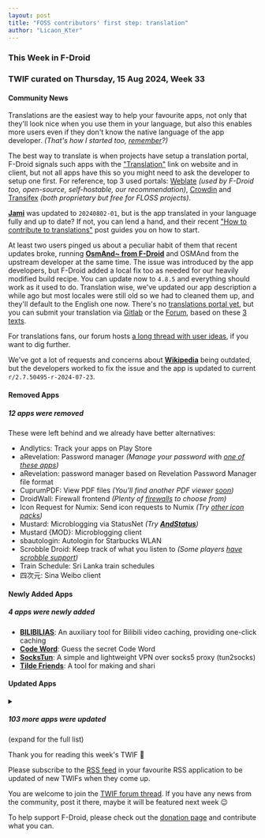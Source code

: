 ```yaml
---
layout: post
title: "FOSS contributors' first step: translation"
author: "Licaon_Kter"
---
```


### This Week in F-Droid

### TWIF curated on Thursday, 15 Aug 2024, Week 33


#### Community News
Translations are the easiest way to help your favourite apps, not only that they'll look nice when you use them in your language, but also this enables more users even if they don't know the native language of the app developer. _(That's how I started too, [remember](https://f-droid.org/2022/04/25/from-user-to-contributor-and-beyond.html)?)_

The best way to translate is when projects have setup a translation portal, F-Droid signals such apps with the ["Translation"](https://f-droid.org/docs/Build_Metadata_Reference/#Translation) link on website and in client, but not all apps have this so you might need to ask the developer to setup one first. For reference, top 3 used portals: [Weblate](https://weblate.org) _(used by F-Droid too, open-source, self-hostable, our recommendation)_, [Crowdin](https://crowdin.com/page/open-source-project-setup-request) and [Transifex](https://www.transifex.com/open-source/) _(both proprietary but free for FLOSS projects)_.

**[Jami](https://f-droid.org/packages/cx.ring)** was updated to `20240802-01`, but is the app translated in your language fully and up to date? If not, you can lend a hand, and their recent ["How to contribute to translations"](https://jami.net/how-to-contribute-to-translations-on-transifex-2/) post guides you on how to start.

At least two users pinged us about a peculiar habit of them that recent updates broke, running **[OsmAnd~ from F-Droid](https://f-droid.org/packages/net.osmand.plus)** and OSMAnd from the upstream developer at the same time. The issue was introduced by the app developers, but F-Droid added a local fix too as needed for our heavily modified build recipe. You can update now to `4.8.5` and everything should work as it used to do. Translation wise, we've updated our app description a while ago but most locales were still old so we had to cleaned them up, and they'll default to the English one now. There's no [translations portal yet](https://gitlab.com/f-droid-mirrors/OsmAnd-submodules/-/issues/3), but you can submit your translation via [Gitlab](https://gitlab.com/f-droid-mirrors/OsmAnd-submodules/) or the [Forum](https://forum.f-droid.org/), based on these [3 texts](https://gitlab.com/f-droid-mirrors/OsmAnd-submodules/-/tree/master/metadata/en-US).

For translations fans, our forum hosts [a long thread with user ideas](https://forum.f-droid.org/t/calling-all-translators-new-project-to-streamline-translation-process/3877), if you want to dig further.

We've got a lot of requests and concerns about **[Wikipedia](https://f-droid.org/packages/org.wikipedia)** being outdated, but the developers worked to fix the issue and the app is updated to current `r/2.7.50495-r-2024-07-23`.


#### Removed Apps
##### 12 apps were removed
These were left behind and we already have better alternatives:
* Andlytics: Track your apps on Play Store
* aRevelation: Password manager _(Manage your password with [one of these apps](https://search.f-droid.org/?q=password+manager))_
* aRevelation: password manager based on Revelation Password Manager file format
* CuprumPDF: View PDF files _(You'll find another PDF viewer [soon](https://search.f-droid.org/?q=pdf))_
* DroidWall: Firewall frontend _(Plenty of [firewalls](https://search.f-droid.org/?q=firewall) to choose from)_
* Icon Request for Numix: Send icon requests to Numix _(Try [other icon packs](https://search.f-droid.org/?q=icon+pack))_
* Mustard: Microblogging via StatusNet _(Try **[AndStatus](https://f-droid.org/packages/org.andstatus.app/)**)_
* Mustard \{MOD\}: Microblogging client
* sbautologin: Autologin for Starbucks WLAN
* Scrobble Droid: Keep track of what you listen to _(Some players [have scrobble support](https://search.f-droid.org/?q=scrobble))_
* Train Schedule: Sri Lanka train schedules
* 四次元: Sina Weibo client


#### Newly Added Apps
##### 4 apps were newly added
* **[BILIBILIAS](https://f-droid.org/packages/com.imcys.bilibilias)**: An auxiliary tool for Bilibili video caching, providing one\-click caching
* **[Code Word](https://f-droid.org/packages/com.peaceray.codeword)**: Guess the secret Code Word
* **[SocksTun](https://f-droid.org/packages/hev.sockstun)**: A simple and lightweight VPN over socks5 proxy \(tun2socks\)
* **[Tilde Friends](https://f-droid.org/packages/com.unprompted.tildefriends.fdroid)**: A tool for making and shari


#### Updated Apps
<details>
<summary><h5>103 more apps were updated</h5> (expand for the full list)</summary>

* **[Aalener Optik\-Formelrechner](https://f-droid.org/packages/de.HS_Aalen.don)** was updated to `1.12`
* **[AirGuard \- AirTag protection](https://f-droid.org/packages/de.seemoo.at_tracking_detection)** was updated to `2.3.1`
* **[Amber](https://f-droid.org/packages/com.greenart7c3.nostrsigner)** was updated to `1.3.0`
* **[Amethyst](https://f-droid.org/packages/com.vitorpamplona.amethyst)** was updated to `0.89.9`
* **[Android 2 Linux Notifications](https://f-droid.org/packages/dev.patri9ck.a2ln)** was updated to `1.4.0`
* **[Apollo](https://f-droid.org/packages/org.nuclearfog.apollo)** was updated to `1.5.11`
* **[Arcticons](https://f-droid.org/packages/com.donnnno.arcticons)** was updated to `10.4.0`
* **[Arcticons Black](https://f-droid.org/packages/com.donnnno.arcticons.light)** was updated to `10.4.0`
* **[Arcticons Day & Night](https://f-droid.org/packages/com.donnnno.arcticons.daynight)** was updated to `10.4.0`
* **[Arcticons Material You](https://f-droid.org/packages/com.donnnno.arcticons.you)** was updated to `10.4.0`
* **[Asteroid's Revenge](https://f-droid.org/packages/com.game.asteroids_revenge)** was updated to `0.10.11`
* **[Aves Libre](https://f-droid.org/packages/deckers.thibault.aves.libre)** was updated to `1.11.9`
* **[Breezy Weather](https://f-droid.org/packages/org.breezyweather)** was updated to `5.2.7_freenet`
* **[Briar](https://f-droid.org/packages/org.briarproject.briar.android)** was updated to `1.5.12`
* **[Briar Mailbox](https://f-droid.org/packages/org.briarproject.mailbox)** was updated to `1.0.9`
* **[Brume Wallet](https://f-droid.org/packages/eth.brume.wallet)** was updated to `0.6.520`
* **[Bura](https://f-droid.org/packages/com.davidtakac.bura)** was updated to `1.6.0`
* **[Calliope mini](https://f-droid.org/packages/cc.calliope.mini)** was updated to `2.0.2`
* **[Capy Reader](https://f-droid.org/packages/com.capyreader.app)** was updated to `2024.08.1027`
* **[Casio G\-Shock Smart Sync](https://f-droid.org/packages/org.avmedia.gshockGoogleSync)** was updated to `14.1`
* **[Chaldea](https://f-droid.org/packages/cc.narumi.chaldea.fdroid)** was updated to `2.5.11`
* **[Chip Defense](https://f-droid.org/packages/de.chadenas.cpudefense)** was updated to `1.40`
* **[DAVx⁵](https://f-droid.org/packages/at.bitfire.davdroid)** was updated to `4.4.2-ose`
* **[DuckDuckGo Privacy Browser](https://f-droid.org/packages/com.duckduckgo.mobile.android)** was updated to `5.209.2`
* **[Easter Eggs](https://f-droid.org/packages/com.dede.android_eggs)** was updated to `2.6.3`
* **[Ente Photos](https://f-droid.org/packages/io.ente.photos.fdroid)** was updated to `0.9.16`
* **[Everyday Tasks](https://f-droid.org/packages/de.jepfa.personaltasklogger)** was updated to `1.7.2`
* **[FairEmail](https://f-droid.org/packages/eu.faircode.email)** was updated to `1.2220`
* **[Fennec F\-Droid](https://f-droid.org/packages/org.mozilla.fennec_fdroid)** was updated to `129.0.0`
* **[FilmFacts](https://f-droid.org/packages/com.movietrivia.filmfacts)** was updated to `2.0`
* **[Find My Device \(FMD\)](https://f-droid.org/packages/de.nulide.findmydevice)** was updated to `0.6.1`
* **[Gauguin](https://f-droid.org/packages/org.piepmeyer.gauguin)** was updated to `0.29.1`
* **[HTTP Request Shortcuts](https://f-droid.org/packages/ch.rmy.android.http_shortcuts)** was updated to `3.16.0`
* **[i2pd](https://f-droid.org/packages/org.purplei2p.i2pd)** was updated to `2.53.1`
* **[ICSx⁵](https://f-droid.org/packages/at.bitfire.icsdroid)** was updated to `2.2.4`
* **[idTech4A\+\+](https://f-droid.org/packages/com.karin.idTech4Amm)** was updated to `1.1.0harmattan55natasha`
* **[Infomaniak Mail](https://f-droid.org/packages/com.infomaniak.mail)** was updated to `1.4.3`
* **[InnerTune](https://f-droid.org/packages/com.zionhuang.music)** was updated to `0.5.4`
* **[IVPN \- Secure VPN for Privacy](https://f-droid.org/packages/net.ivpn.client)** was updated to `2.10.9`
* **[J2ME Loader](https://f-droid.org/packages/ru.playsoftware.j2meloader)** was updated to `1.8.2`
* **[Jellyfin for Android TV](https://f-droid.org/packages/org.jellyfin.androidtv)** was updated to `0.17.1`
* **[Joplin](https://f-droid.org/packages/net.cozic.joplin)** was updated to `3.1.1`
* **[Kitsune](https://f-droid.org/packages/io.github.drumber.kitsune)** was updated to `2.0.0`
* **[LibreTrack](https://f-droid.org/packages/org.proninyaroslav.libretrack)** was updated to `1.4.2`
* **[Linwood Butterfly Nightly](https://f-droid.org/packages/dev.linwood.butterfly.nightly)** was updated to `2.2.0-beta.1`
* **[Lyrion](https://f-droid.org/packages/com.craigd.lmsmaterial.app)** was updated to `0.6.2`
* **[Mealient](https://f-droid.org/packages/gq.kirmanak.mealient)** was updated to `0.4.8`
* **[MedTimer](https://f-droid.org/packages/com.futsch1.medtimer)** was updated to `1.9.2`
* **[Memory](https://f-droid.org/packages/com.sanskritbasics.memory)** was updated to `3.4`
* **[Mill](https://f-droid.org/packages/com.calcitem.sanmill)** was updated to `4.17.1`
* **[Movie DB](https://f-droid.org/packages/com.wirelessalien.android.moviedb)** was updated to `0.9`
* **[Mull](https://f-droid.org/packages/us.spotco.fennec_dos)** was updated to `129.0.0`
* **[Musify](https://f-droid.org/packages/com.gokadzev.musify.fdroid)** was updated to `8.5.0`
* **[My Location](https://f-droid.org/packages/com.mirfatif.mylocation)** was updated to `v1.06-fd`
* **[Myne: Download & Read eBooks](https://f-droid.org/packages/com.starry.myne)** was updated to `4.0.0`
* **[Neo Backup](https://f-droid.org/packages/com.machiav3lli.backup)** was updated to `8.3.8`
* **[Nextcloud Dev](https://f-droid.org/packages/com.nextcloud.android.beta)** was updated to `20240810`
* **[Obtainium](https://f-droid.org/packages/dev.imranr.obtainium.fdroid)** was updated to `1.1.19`
* **[OpenFoodFacts](https://f-droid.org/packages/openfoodfacts.github.scrachx.openfood)** was updated to `4.15.0`
* **[openHAB Beta](https://f-droid.org/packages/org.openhab.habdroid.beta)** was updated to `3.15.9-beta`
* **[OpenSyncedLists](https://f-droid.org/packages/eu.schmidt.systems.opensyncedlists)** was updated to `1.0.9`
* **[OpenTracks](https://f-droid.org/packages/de.dennisguse.opentracks)** was updated to `v4.13.0`
* **[OSM Dashboard for OpenTracks](https://f-droid.org/packages/de.storchp.opentracks.osmplugin)** was updated to `4.2.0`
* **[OSM Dashboard Offline for OpenTracks](https://f-droid.org/packages/de.storchp.opentracks.osmplugin.offline)** was updated to `4.2.0`
* **[Pagan](https://f-droid.org/packages/com.qfs.pagan)** was updated to `1.4.20`
* **[Phonograph Plus](https://f-droid.org/packages/player.phonograph.plus)** was updated to `1.8.2`
* **[PipePipe](https://f-droid.org/packages/InfinityLoop1309.NewPipeEnhanced)** was updated to `3.7.0`
* **[PlainApp: File & Web Access](https://f-droid.org/packages/com.ismartcoding.plain)** was updated to `1.3.6`
* **[Plant\-it](https://f-droid.org/packages/com.github.mdeluise.plantit)** was updated to `0.7.5`
* **[Podcini\.R \- Podcast instrument](https://f-droid.org/packages/ac.mdiq.podcini.R)** was updated to `6.3.6`
* **[Practice Suite](https://f-droid.org/packages/com.berkersen.practicesuite)** was updated to `2.0.0`
* **[Productivity Tools \- timeto\.me](https://f-droid.org/packages/me.timeto.app)** was updated to `2024.08.04`
* **[Proton Pass: Password Manager](https://f-droid.org/packages/proton.android.pass.fdroid)** was updated to `1.24.2`
* **[QuickWeather](https://f-droid.org/packages/com.ominous.quickweather)** was updated to `2.7.1`
* **[Ricochlime](https://f-droid.org/packages/com.adilhanney.ricochlime)** was updated to `1.11.1`
* **[RoMote](https://f-droid.org/packages/wseemann.media.romote)** was updated to `1.0.26`
* **[Rush](https://f-droid.org/packages/com.shub39.rush)** was updated to `1.6.0`
* **[Safe Space](https://f-droid.org/packages/org.privacymatters.safespace)** was updated to `2.0.4`
* **[SanskritBasicsLetters](https://f-droid.org/packages/com.sanskritbasics)** was updated to `3.4`
* **[Screenshot Tile \(NoRoot\)](https://f-droid.org/packages/com.github.cvzi.screenshottile)** was updated to `2.11.1`
* **[SDAI FOSS](https://f-droid.org/packages/com.shifthackz.aisdv1.app.foss)** was updated to `0.6.2`
* **[Sensor Server](https://f-droid.org/packages/github.umer0586.sensorserver)** was updated to `6.3.1`
* **[ServerBox](https://f-droid.org/packages/tech.lolli.toolbox)** was updated to `1.0.1051`
* **[Shader Editor](https://f-droid.org/packages/de.markusfisch.android.shadereditor)** was updated to `2.34.3`
* **[ShoppingList](https://f-droid.org/packages/pl.edu.pjwstk.s999844.shoppinglist)** was updated to `v1.16.0`
* **[SimpleReminder](https://f-droid.org/packages/felixwiemuth.simplereminder)** was updated to `0.9.14`
* **[SiYuan](https://f-droid.org/packages/org.b3log.siyuan)** was updated to `3.1.3`
* **[strongSwan VPN Client](https://f-droid.org/packages/org.strongswan.android)** was updated to `2.5.2`
* **[Swiss Bitcoin Pay](https://f-droid.org/packages/ch.swissbitcoinpay.checkout)** was updated to `2.1.0`
* **[TermuC](https://f-droid.org/packages/cn.rbc.termuc)** was updated to `0.1.2`
* **[Thumb\-Key](https://f-droid.org/packages/com.dessalines.thumbkey)** was updated to `3.4.0`
* **[Tip Calculator](https://f-droid.org/packages/quest.faraday.tip_calculator)** was updated to `1.2.0`
* **[TriPeaks](https://f-droid.org/packages/ogz.tripeaks)** was updated to `1.1-beta.2`
* **[Träwelldroid](https://f-droid.org/packages/de.hbch.traewelling)** was updated to `2.12.0`
* **[Tuner](https://f-droid.org/packages/de.moekadu.tuner)** was updated to `6.8.2`
* **[Unciv](https://f-droid.org/packages/com.unciv.app)** was updated to `4.12.18-patch1`
* **[Valentin's PowerTools \#003 \- Gesture Drawing Pract](https://f-droid.org/packages/v4lpt.vpt.f003.gdp)** was updated to `1.0.3`
* **[Valentin's PowerTools \#005 \- Roll Some Dice ](https://f-droid.org/packages/v4lpt.vpt.f005.rsd)** was updated to `1.0.3`
* **[Valentin's PowerTools \#006 \- Yes XOR No?](https://f-droid.org/packages/v4lpt.vpt.f006.yxn)** was updated to `1.0.2`
* **[Valentin's PowerTools \#018 \- Volume Percent Calcul](https://f-droid.org/packages/v4lpt.vpt.i018.vpc)** was updated to `1.0.4`
* **[Voyager for Lemmy](https://f-droid.org/packages/app.vger.voyager)** was updated to `2.16.0`
* **[You Have Mail](https://f-droid.org/packages/dev.lbeernaert.youhavemail)** was updated to `0.16.3`
* **[Youamp](https://f-droid.org/packages/ru.stersh.youamp)** was updated to `1.0.0`

</details>

Thank you for reading this week's TWIF 🙂

Please subscribe to the [RSS feed](https://f-droid.org/news/) in your favourite RSS application to be updated of new TWIFs when they come up.

You are welcome to join the [TWIF forum thread](https://forum.f-droid.org/t/new-twif-submission-thread/23546). If you have any news from the community, post it there, maybe it will be featured next week 😉

To help support F-Droid, please check out the [donation page](https://f-droid.org/donate/) and contribute what you can.

